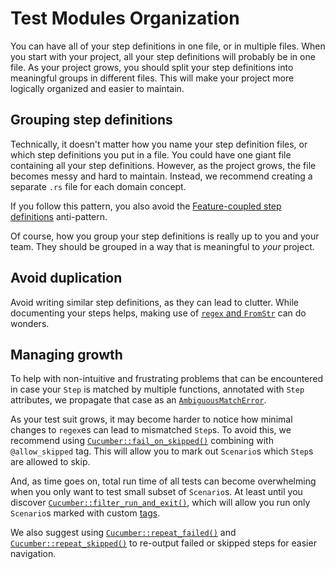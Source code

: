 Test Modules Organization
=========================

You can have all of your step definitions in one file, or in multiple files. When you start with your project, all your step definitions will probably be in one file. As your project grows, you should split your step definitions into meaningful groups in different files. This will make your project more logically organized and easier to maintain.




## Grouping step definitions

Technically, it doesn't matter how you name your step definition files, or which step definitions you put in a file. You could have one giant file containing all your step definitions. However, as the project grows, the file becomes messy and hard to maintain. Instead, we recommend creating a separate `.rs` file for each domain concept.

If you follow this pattern, you also avoid the [Feature-coupled step definitions](https://cucumberio/docs/guides/anti-patterns/#feature-coupled-step-definitions) anti-pattern.

Of course, how you group your step definitions is really up to you and your team. They should be grouped in a way that is meaningful to _your_ project.




## Avoid duplication

Avoid writing similar step definitions, as they can lead to clutter. While documenting your steps helps, making use of [`regex` and `FromStr`](Features.md#combining-regex-and-fromstr) can do wonders.




## Managing growth

To help with non-intuitive and frustrating problems that can be encountered in case your `Step` is matched by multiple functions, annotated with `Step` attributes, we propagate that case as an [`AmbiguousMatchError`](https://docs.rs/cucumber/*/cucumber/event/enum.StepError.html#variant.AmbiguousMatch).

As your test suit grows, it may become harder to notice how minimal changes to `regex`es can lead to mismatched `Step`s. To avoid this, we recommend using [`Cucumber::fail_on_skipped()`](https://docs.rs/cucumber/*/cucumber/struct.Cucumber.html#method.fail_on_skipped) combining with `@allow_skipped` tag. This will allow you to mark out `Scenario`s which `Step`s are allowed to skip.

And, as time goes on, total run time of all tests can become overwhelming when you only want to test small subset of `Scenario`s. At least until you discover [`Cucumber::filter_run_and_exit()`](https://docs.rs/cucumber/*/cucumber/struct.Cucumber.html#method.filter_run_and_exit), which will allow you run only `Scenario`s marked with custom [tags](https://cucumber.io/docs/cucumber/api/#tags). 

We also suggest using [`Cucumber::repeat_failed()`](https://docs.rs/cucumber/*/cucumber/struct.Cucumber.html#method.repeat_failed) and [`Cucumber::repeat_skipped()`](https://docs.rs/cucumber/*/cucumber/struct.Cucumber.html#method.repeat_skipped) to re-output failed or skipped steps for easier navigation.
